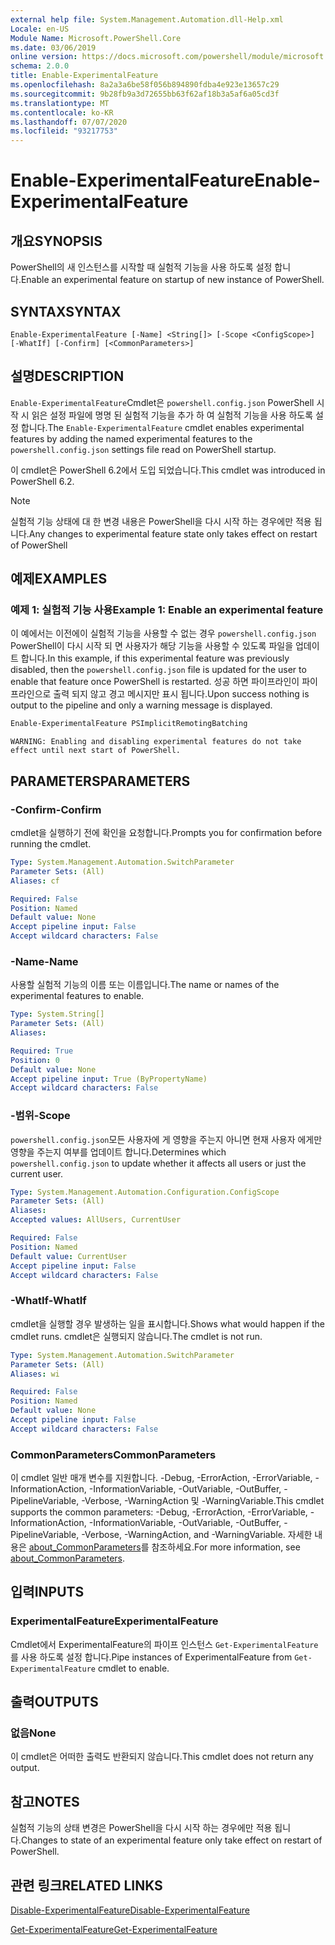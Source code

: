 ```yaml
---
external help file: System.Management.Automation.dll-Help.xml
Locale: en-US
Module Name: Microsoft.PowerShell.Core
ms.date: 03/06/2019
online version: https://docs.microsoft.com/powershell/module/microsoft.powershell.core/enable-experimentalfeature?view=powershell-7.1&WT.mc_id=ps-gethelp
schema: 2.0.0
title: Enable-ExperimentalFeature
ms.openlocfilehash: 8a2a3a6be58f056b894890fdba4e923e13657c29
ms.sourcegitcommit: 9b28fb9a3d72655bb63f62af18b3a5af6a05cd3f
ms.translationtype: MT
ms.contentlocale: ko-KR
ms.lasthandoff: 07/07/2020
ms.locfileid: "93217753"
---
```

# <span data-ttu-id="159fc-102">Enable-ExperimentalFeature</span><span class="sxs-lookup"><span data-stu-id="159fc-102">Enable-ExperimentalFeature</span></span>

## <span data-ttu-id="159fc-103">개요</span><span class="sxs-lookup"><span data-stu-id="159fc-103">SYNOPSIS</span></span>
<span data-ttu-id="159fc-104">PowerShell의 새 인스턴스를 시작할 때 실험적 기능을 사용 하도록 설정 합니다.</span><span class="sxs-lookup"><span data-stu-id="159fc-104">Enable an experimental feature on startup of new instance of PowerShell.</span></span>

## <span data-ttu-id="159fc-105">SYNTAX</span><span class="sxs-lookup"><span data-stu-id="159fc-105">SYNTAX</span></span>

```
Enable-ExperimentalFeature [-Name] <String[]> [-Scope <ConfigScope>] [-WhatIf] [-Confirm] [<CommonParameters>]
```

## <span data-ttu-id="159fc-106">설명</span><span class="sxs-lookup"><span data-stu-id="159fc-106">DESCRIPTION</span></span>

<span data-ttu-id="159fc-107">`Enable-ExperimentalFeature`Cmdlet은 `powershell.config.json` PowerShell 시작 시 읽은 설정 파일에 명명 된 실험적 기능을 추가 하 여 실험적 기능을 사용 하도록 설정 합니다.</span><span class="sxs-lookup"><span data-stu-id="159fc-107">The `Enable-ExperimentalFeature` cmdlet enables experimental features by adding the named experimental features to the `powershell.config.json` settings file read on PowerShell startup.</span></span>

<span data-ttu-id="159fc-108">이 cmdlet은 PowerShell 6.2에서 도입 되었습니다.</span><span class="sxs-lookup"><span data-stu-id="159fc-108">This cmdlet was introduced in PowerShell 6.2.</span></span>

> [!NOTE]
> <span data-ttu-id="159fc-109">실험적 기능 상태에 대 한 변경 내용은 PowerShell을 다시 시작 하는 경우에만 적용 됩니다.</span><span class="sxs-lookup"><span data-stu-id="159fc-109">Any changes to experimental feature state only takes effect on restart of PowerShell</span></span>

## <span data-ttu-id="159fc-110">예제</span><span class="sxs-lookup"><span data-stu-id="159fc-110">EXAMPLES</span></span>

### <span data-ttu-id="159fc-111">예제 1: 실험적 기능 사용</span><span class="sxs-lookup"><span data-stu-id="159fc-111">Example 1: Enable an experimental feature</span></span>

<span data-ttu-id="159fc-112">이 예에서는 이전에이 실험적 기능을 사용할 수 없는 경우 `powershell.config.json` PowerShell이 다시 시작 되 면 사용자가 해당 기능을 사용할 수 있도록 파일을 업데이트 합니다.</span><span class="sxs-lookup"><span data-stu-id="159fc-112">In this example, if this experimental feature was previously disabled, then the `powershell.config.json` file is updated for the user to enable that feature once PowerShell is restarted.</span></span>
<span data-ttu-id="159fc-113">성공 하면 파이프라인이 파이프라인으로 출력 되지 않고 경고 메시지만 표시 됩니다.</span><span class="sxs-lookup"><span data-stu-id="159fc-113">Upon success nothing is output to the pipeline and only a warning message is displayed.</span></span>

```powershell
Enable-ExperimentalFeature PSImplicitRemotingBatching
```

```Output
WARNING: Enabling and disabling experimental features do not take effect until next start of PowerShell.
```

## <span data-ttu-id="159fc-114">PARAMETERS</span><span class="sxs-lookup"><span data-stu-id="159fc-114">PARAMETERS</span></span>

### <span data-ttu-id="159fc-115">-Confirm</span><span class="sxs-lookup"><span data-stu-id="159fc-115">-Confirm</span></span>

<span data-ttu-id="159fc-116">cmdlet을 실행하기 전에 확인을 요청합니다.</span><span class="sxs-lookup"><span data-stu-id="159fc-116">Prompts you for confirmation before running the cmdlet.</span></span>

```yaml
Type: System.Management.Automation.SwitchParameter
Parameter Sets: (All)
Aliases: cf

Required: False
Position: Named
Default value: None
Accept pipeline input: False
Accept wildcard characters: False
```

### <span data-ttu-id="159fc-117">-Name</span><span class="sxs-lookup"><span data-stu-id="159fc-117">-Name</span></span>

<span data-ttu-id="159fc-118">사용할 실험적 기능의 이름 또는 이름입니다.</span><span class="sxs-lookup"><span data-stu-id="159fc-118">The name or names of the experimental features to enable.</span></span>

```yaml
Type: System.String[]
Parameter Sets: (All)
Aliases:

Required: True
Position: 0
Default value: None
Accept pipeline input: True (ByPropertyName)
Accept wildcard characters: False
```

### <span data-ttu-id="159fc-119">-범위</span><span class="sxs-lookup"><span data-stu-id="159fc-119">-Scope</span></span>

<span data-ttu-id="159fc-120">`powershell.config.json`모든 사용자에 게 영향을 주는지 아니면 현재 사용자 에게만 영향을 주는지 여부를 업데이트 합니다.</span><span class="sxs-lookup"><span data-stu-id="159fc-120">Determines which `powershell.config.json` to update whether it affects all users or just the current user.</span></span>

```yaml
Type: System.Management.Automation.Configuration.ConfigScope
Parameter Sets: (All)
Aliases:
Accepted values: AllUsers, CurrentUser

Required: False
Position: Named
Default value: CurrentUser
Accept pipeline input: False
Accept wildcard characters: False
```

### <span data-ttu-id="159fc-121">-WhatIf</span><span class="sxs-lookup"><span data-stu-id="159fc-121">-WhatIf</span></span>

<span data-ttu-id="159fc-122">cmdlet을 실행할 경우 발생하는 일을 표시합니다.</span><span class="sxs-lookup"><span data-stu-id="159fc-122">Shows what would happen if the cmdlet runs.</span></span>
<span data-ttu-id="159fc-123">cmdlet은 실행되지 않습니다.</span><span class="sxs-lookup"><span data-stu-id="159fc-123">The cmdlet is not run.</span></span>

```yaml
Type: System.Management.Automation.SwitchParameter
Parameter Sets: (All)
Aliases: wi

Required: False
Position: Named
Default value: None
Accept pipeline input: False
Accept wildcard characters: False
```

### <span data-ttu-id="159fc-124">CommonParameters</span><span class="sxs-lookup"><span data-stu-id="159fc-124">CommonParameters</span></span>

<span data-ttu-id="159fc-125">이 cmdlet 일반 매개 변수를 지원합니다. -Debug, -ErrorAction, -ErrorVariable, -InformationAction, -InformationVariable, -OutVariable, -OutBuffer, -PipelineVariable, -Verbose, -WarningAction 및 -WarningVariable.</span><span class="sxs-lookup"><span data-stu-id="159fc-125">This cmdlet supports the common parameters: -Debug, -ErrorAction, -ErrorVariable, -InformationAction, -InformationVariable, -OutVariable, -OutBuffer, -PipelineVariable, -Verbose, -WarningAction, and -WarningVariable.</span></span> <span data-ttu-id="159fc-126">자세한 내용은 [about_CommonParameters](https://go.microsoft.com/fwlink/?LinkID=113216)를 참조하세요.</span><span class="sxs-lookup"><span data-stu-id="159fc-126">For more information, see [about_CommonParameters](https://go.microsoft.com/fwlink/?LinkID=113216).</span></span>

## <span data-ttu-id="159fc-127">입력</span><span class="sxs-lookup"><span data-stu-id="159fc-127">INPUTS</span></span>

### <span data-ttu-id="159fc-128">ExperimentalFeature</span><span class="sxs-lookup"><span data-stu-id="159fc-128">ExperimentalFeature</span></span>

<span data-ttu-id="159fc-129">Cmdlet에서 ExperimentalFeature의 파이프 인스턴스 `Get-ExperimentalFeature` 를 사용 하도록 설정 합니다.</span><span class="sxs-lookup"><span data-stu-id="159fc-129">Pipe instances of ExperimentalFeature from `Get-ExperimentalFeature` cmdlet to enable.</span></span>

## <span data-ttu-id="159fc-130">출력</span><span class="sxs-lookup"><span data-stu-id="159fc-130">OUTPUTS</span></span>

### <span data-ttu-id="159fc-131">없음</span><span class="sxs-lookup"><span data-stu-id="159fc-131">None</span></span>

<span data-ttu-id="159fc-132">이 cmdlet은 어떠한 출력도 반환되지 않습니다.</span><span class="sxs-lookup"><span data-stu-id="159fc-132">This cmdlet does not return any output.</span></span>

## <span data-ttu-id="159fc-133">참고</span><span class="sxs-lookup"><span data-stu-id="159fc-133">NOTES</span></span>

<span data-ttu-id="159fc-134">실험적 기능의 상태 변경은 PowerShell을 다시 시작 하는 경우에만 적용 됩니다.</span><span class="sxs-lookup"><span data-stu-id="159fc-134">Changes to state of an experimental feature only take effect on restart of PowerShell.</span></span>

## <span data-ttu-id="159fc-135">관련 링크</span><span class="sxs-lookup"><span data-stu-id="159fc-135">RELATED LINKS</span></span>

[<span data-ttu-id="159fc-136">Disable-ExperimentalFeature</span><span class="sxs-lookup"><span data-stu-id="159fc-136">Disable-ExperimentalFeature</span></span>](Disable-ExperimentalFeature.md)

[<span data-ttu-id="159fc-137">Get-ExperimentalFeature</span><span class="sxs-lookup"><span data-stu-id="159fc-137">Get-ExperimentalFeature</span></span>](Get-ExperimentalFeature.md)

